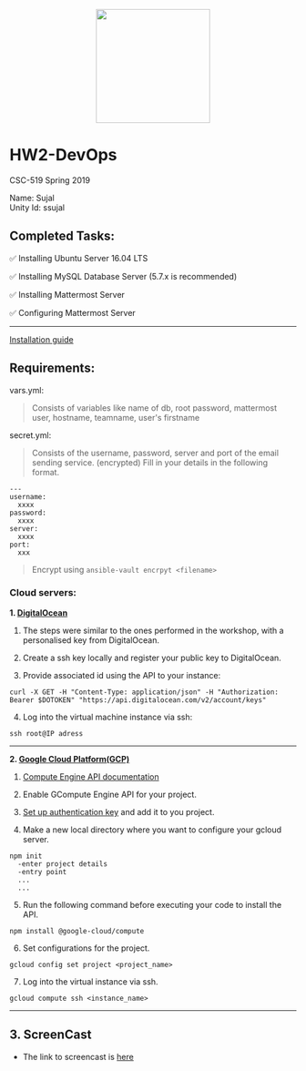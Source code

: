 <p align="center">
  <img width="200" height="200" src="https://upload.wikimedia.org/wikipedia/commons/e/e1/North_Carolina_State_University_Athletic_logo.svg">
</p>

# HW2-DevOps
CSC-519 Spring 2019

Name: Sujal\
Unity Id: ssujal

## Completed Tasks:
:white_check_mark: Installing Ubuntu Server 16.04 LTS <br>

:white_check_mark: Installing MySQL Database Server (5.7.x is recommended) <br>

:white_check_mark: Installing Mattermost Server <br>

:white_check_mark: Configuring Mattermost Server <br>

---

[Installation guide](https://docs.mattermost.com/install/install-ubuntu-1604.html)

## Requirements:
vars.yml: 
> Consists of variables like name of db, root password, mattermost user, hostname, teamname, user's firstname

secret.yml:
> Consists of the username, password, server and port of the email sending service. (encrypted)
> Fill in your details in the following format.
```
---
username:
  xxxx
password:
  xxxx
server:
  xxxx
port:
  xxx

```
> Encrypt using ```ansible-vault encrpyt <filename>```

### Cloud servers:
**1. [DigitalOcean](https://www.digitalocean.com/)**
1. The steps were similar to the ones performed in the workshop, with a personalised key from DigitalOcean.

2. Create a ssh key locally and register your public key to DigitalOcean.

3. Provide associated id using the API to your instance:
```
curl -X GET -H "Content-Type: application/json" -H "Authorization: Bearer $DOTOKEN" "https://api.digitalocean.com/v2/account/keys"
```
4. Log into the virtual machine instance via ssh:
```
ssh root@IP adress
```
---
**2. [Google Cloud Platform(GCP)](https://cloud.google.com/free/)**

1. [Compute Engine API documentation](https://cloud.google.com/compute/docs/reference/rest/v1/)

2. Enable GCompute Engine API for your project.

3. [Set up authentication key](https://cloud.google.com/docs/authentication/getting-started) and add it to you project.

4. Make a new local directory where you want to configure your gcloud server.
```
npm init
  -enter project details
  -entry point
  ...
  ...
```
5. Run the following command before executing your code to install the API.
```
npm install @google-cloud/compute
```

6. Set configurations for the project.
```
gcloud config set project <project_name>
```
7. Log into the virtual instance via ssh.
```
gcloud compute ssh <instance_name>
```
---
**3. ScreenCast**
---

* The link to screencast is [here](https://drive.google.com/open?id=1NVaGuj76ZmbMMl-a2iRbcWeScLnMKrud)

